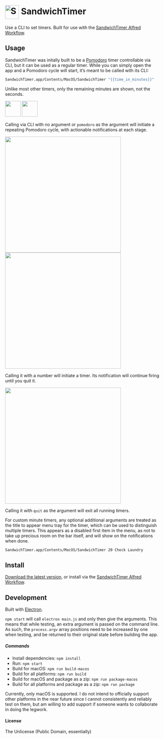 # <img src='https://i.imgur.com/Wi6JyPt.png' width='45' align='center' alt='SandwichTimer logo'> SandwichTimer

Use a CLI to set timers. Built for use with the [SandwichTimer Alfred Workflow](https://github.com/vitorgalvao/alfred-workflows/tree/master/SandwichTimer).

## Usage

SandwichTimer was initally built to be a [Pomodoro](https://en.wikipedia.org/wiki/Pomodoro_Technique) timer controllable via CLI, but it can be used as a regular timer. While you can simply open the app and a Pomodoro cycle will start, it’s meant to be called with its CLI:

```bash
SandwichTimer.app/Contents/MacOS/SandwichTimer "{{time_in_minutes}}"
```

Unlike most other timers, only the remaining minutes are shown, not the seconds.

<img src="https://i.imgur.com/5BJ2IR1.png" width="51"> <img src="https://i.imgur.com/75pSIEh.png" width="51">

Calling via CLI with no argument or `pomodoro` as the argument will initiate a repeating Pomodoro cycle, with actionable notifications at each stage.

<img src="https://i.imgur.com/l6v9q1c.png" width="378" align="left">
<img src="https://i.imgur.com/TKOa5E3.png" width="378">

Calling it with a number will initiate a timer. Its notification will continue firing until you quit it.

<img src="https://i.imgur.com/Jrzk411.png" width="378">

Calling it with `quit` as the argument will exit all running timers.

For custom minute timers, any optional additional arguments are treated as the title to appear menu tray for the timer, which can be used to distinguish multiple timers.
This appears as a disabled first item in the menu, as not to take up precious room on the bar itself, and will show on the notifications when done.

```bash
SandwichTimer.app/Contents/MacOS/SandwichTimer 20 Check Laundry
```

## Install

[Download the latest version](https://github.com/vitorgalvao/sandwichtimer/releases), or install via the [SandwichTimer Alfred Workflow](https://github.com/vitorgalvao/alfred-workflows/tree/master/SandwichTimer).

## Development

Built with [Electron](http://electron.atom.io).

`npm start` will call `electron main.js` and only then give the arguments. This means that while testing, an extra argument is passed on the command line. As such, the `process.argv` array positions need to be increased by one when testing, and be returned to their original state before building the app.

##### Commands

- Install dependencies: `npm install`
- Run: `npm start`
- Build for macOS: `npm run build-macos`
- Build for all platforms: `npm run build`
- Build for macOS and package as a zip: `npm run package-macos`
- Build for all platforms and package as a zip: `npm run package`

Currently, only macOS is supported. I do not intend to officially support other platforms in the near future since I cannot consistently and reliably test on them, but am willing to add support if someone wants to collaborate in doing the legwork.

#### License

The Unlicense (Public Domain, essentially)

